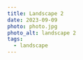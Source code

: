 ```yaml
---
title: Landscape 2
date: 2023-09-09
photo: photo.jpg
photo_alt: landscape 2
tags:
  - landscape
---
```

